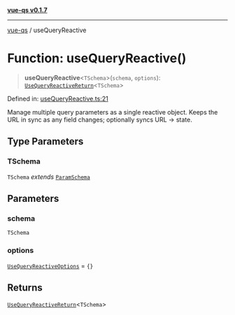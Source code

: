 [**vue-qs v0.1.7**](../README.md)

***

[vue-qs](../README.md) / useQueryReactive

# Function: useQueryReactive()

> **useQueryReactive**\<`TSchema`\>(`schema`, `options`): [`UseQueryReactiveReturn`](../type-aliases/UseQueryReactiveReturn.md)\<`TSchema`\>

Defined in: [useQueryReactive.ts:21](https://github.com/iamsomraj/vue-qs/blob/b9909ff029be0e52ce297bc89945187d8e2b539f/src/useQueryReactive.ts#L21)

Manage multiple query parameters as a single reactive object.
Keeps the URL in sync as any field changes; optionally syncs URL -> state.

## Type Parameters

### TSchema

`TSchema` *extends* [`ParamSchema`](../type-aliases/ParamSchema.md)

## Parameters

### schema

`TSchema`

### options

[`UseQueryReactiveOptions`](../type-aliases/UseQueryReactiveOptions.md) = `{}`

## Returns

[`UseQueryReactiveReturn`](../type-aliases/UseQueryReactiveReturn.md)\<`TSchema`\>

